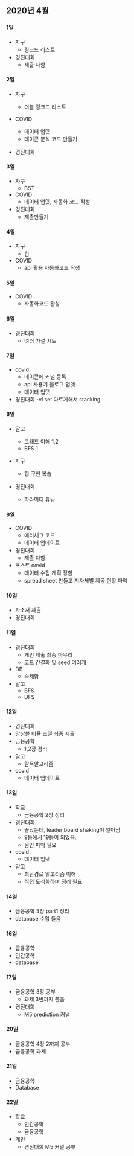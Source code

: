 ## 2020년 4월

#### 1일
- 자구
  - 링크드 리스트
- 경진대회
  - 제출 다함

#### 2일
- 자구
  - 더블 링크드 리스트
- COVID
  - 데이터 업뎃
  - 데이콘 분석 코드 만들기

- 경진대회

#### 3일
- 자구
  - BST
- COVID
  - 데이터 업뎃, 자동화 코드 작성
- 경진대회
  - 제출만들기

#### 4일
- 자구
  - 힙
- COVID
  - api 활용 자동화코드 작성
  
#### 5일 
- COVID
  - 자동화코드 완성
  
#### 6일
- 경진대회
  - 여러 가설 시도

#### 7일
- covid
  - 데이콘에 커널 등록
  - api 사용기 블로그 업뎃 
  - 데이터 업뎃
- 경진대회
  -vl set 다르게해서 stacking
  
#### 8일 
- 알고
  - 그래프 이해 1,2
  - BFS 1
- 자구
  - 힙 구현 복습

- 경진대회
  - 파라미터 튜닝

#### 9일
- COVID
  - 에러체크 코드 
  - 데이터 업데이트
- 경진대회
  - 제출 다함
- 포스트 covid
  - 데이터 수집 계획 정함
  - spread sheet  만들고 지자체별 제공 현황 파악

#### 10일
- 자소서 제출
- 경진대회

#### 11일
- 경진대회
  - 개인 제출 최종 마무리
  - 코드 간결화 및 seed 여러개 
- DB
  - 숙제함
- 알고
  - BFS
  - DFS
 
 #### 12일
 - 경진대회
  - 앙상블 비율 조절 최종 제출
- 금융공학
  - 1,2장 정리
- 알고
  - 탐욕알고리즘
- covid
  - 데이터 업데이트
  
#### 13일
- 학교
  - 금융공학 2장 정리 
- 경진대회
  - 끝났는데, leader board shaking이 일어남
  - 9등에서 19등이 되었음.
  - 원인 파악 필요
- covid
  - 데이터 업뎃
- 알고
  - 최단경로 알고리즘 이해
  - 직접 도식화하며 정리 필요

#### 14일
- 금융공학 3장 part1 정리
- database 수업 들음

#### 16일
- 금융공학
- 인간공학
- database

#### 17일
- 금융공학 3장 공부
  - 과제 3번까지 풀음
- 경진대회
  - M5 prediction 커널 

#### 20일
- 금융공학 4장 2까지 공부
- 금융공학 과제 

#### 21일
- 금융공학
- Database

#### 22일
- 학교
  - 인간공학
  - 금융공학
- 개인
  - 경진대회 M5 커널 공부
